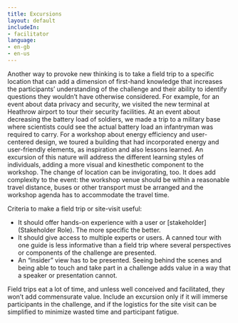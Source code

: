 ```yaml
---
title: Excursions
layout: default
includeIn: 
- facilitator
language:
- en-gb
- en-us
---
```

Another way to provoke new thinking is to take a field trip to a specific location that can add a dimension of first-hand knowledge that increases the participants’ understanding of the challenge and their ability to identify questions they wouldn’t have otherwise considered. For example, for an event about data privacy and security, we visited the new terminal at Heathrow airport to tour their security facilities. At an event about decreasing the battery load of soldiers, we made a trip to a military base where scientists could see the actual battery load an infantryman was required to carry. For a workshop about energy efficiency and user-centered design, we toured a building that had incorporated energy and user-friendly elements, as inspiration and also lessons learned. An excursion of this nature will address the different learning styles of individuals, adding a more visual and kinesthetic component to the workshop. The change of location can be invigorating, too. It does add complexity to the event: the workshop venue should be within a reasonable travel distance, buses or other transport must be arranged and the workshop agenda has to accommodate the travel time.

Criteria to make a field trip or site-visit useful:

* It should offer hands-on experience with a user or [stakeholder](Stakeholder Role). The more specific the better.
* It should give access to multiple experts or users. A canned tour with one guide is less informative than a field trip where several perspectives or components of the challenge are presented.
* An “insider” view has to be presented. Seeing behind the scenes and being able to touch and take part in a challenge adds value in a way that a speaker or presentation cannot. 

Field trips eat a lot of time, and unless well conceived and facilitated, they won’t add commensurate value. Include an excursion only if it will immerse participants in the challenge, and if the logistics for the site visit can be simplified to minimize wasted time and participant fatigue.